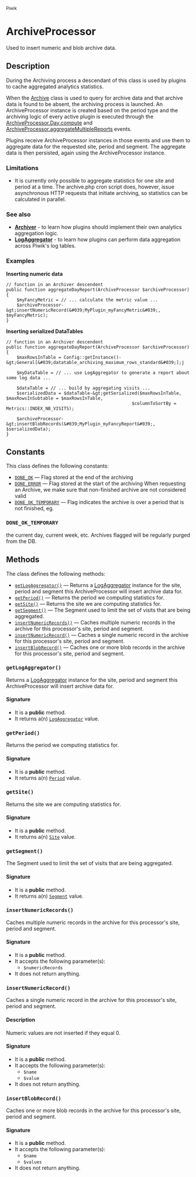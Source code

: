 <small>Piwik</small>

ArchiveProcessor
================

Used to insert numeric and blob archive data.

Description
-----------

During the Archiving process a descendant of this class is used by plugins
to cache aggregated analytics statistics.

When the [Archive](#) class is used to query for archive data and that archive
data is found to be absent, the archiving process is launched. An ArchiveProcessor
instance is created based on the period type and the archiving logic of every
active plugin is executed through the [ArchiveProcessor.Day.compute](#) and
[ArchiveProcessor.aggregateMultipleReports](#) events.

Plugins receive ArchiveProcessor instances in those events and use them to
aggregate data for the requested site, period and segment. The aggregate
data is then persisted, again using the ArchiveProcessor instance.

### Limitations

- It is currently only possible to aggregate statistics for one site and period
at a time. The archive.php cron script does, however, issue asynchronous HTTP
requests that initiate archiving, so statistics can be calculated in parallel.

### See also

- **[Archiver](#)** - to learn how plugins should implement their own analytics
                      aggregation logic.
- **[LogAggregator](#)** - to learn how plugins can perform data aggregation
                           across Piwik&#039;s log tables.

### Examples

**Inserting numeric data**

    // function in an Archiver descendent
    public function aggregateDayReport(ArchiveProcessor $archiveProcessor)
    {
        $myFancyMetric = // ... calculate the metric value ...
        $archiveProcessor-&gt;insertNumericRecord(&#039;MyPlugin_myFancyMetric&#039;, $myFancyMetric);
    }

**Inserting serialized DataTables**

    // function in an Archiver descendent
    public function aggregateDayReport(ArchiveProcessor $archiveProcessor)
    {
        $maxRowsInTable = Config::getInstance()-&gt;General[&#039;datatable_archiving_maximum_rows_standard&#039;];j

        $myDataTable = // ... use LogAggregator to generate a report about some log data ...
    
        $dataTable = // ... build by aggregating visits ...
        $serializedData = $dataTable-&gt;getSerialized($maxRowsInTable, $maxRowsInSubtable = $maxRowsInTable,
                                                    $columnToSortBy = Metrics::INDEX_NB_VISITS);
        
        $archiveProcessor-&gt;insertBlobRecords(&#039;MyPlugin_myFancyReport&#039;, $serializedData);
    }


Constants
---------

This class defines the following constants:

- [`DONE_OK`](#DONE_OK) &mdash; Flag stored at the end of the archiving
- [`DONE_ERROR`](#DONE_ERROR) &mdash; Flag stored at the start of the archiving When requesting an Archive, we make sure that non-finished archive are not considered valid
- [`DONE_OK_TEMPORARY`](#DONE_OK_TEMPORARY) &mdash; Flag indicates the archive is over a period that is not finished, eg.

### `DONE_OK_TEMPORARY` <a name="DONE_OK_TEMPORARY"></a>

the current day, current week, etc.
Archives flagged will be regularly purged from the DB.

Methods
-------

The class defines the following methods:

- [`getLogAggregator()`](#getLogAggregator) &mdash; Returns a [LogAggregator](#) instance for the site, period and segment this ArchiveProcessor will insert archive data for.
- [`getPeriod()`](#getPeriod) &mdash; Returns the period we computing statistics for.
- [`getSite()`](#getSite) &mdash; Returns the site we are computing statistics for.
- [`getSegment()`](#getSegment) &mdash; The Segment used to limit the set of visits that are being aggregated.
- [`insertNumericRecords()`](#insertNumericRecords) &mdash; Caches multiple numeric records in the archive for this processor&#039;s site, period and segment.
- [`insertNumericRecord()`](#insertNumericRecord) &mdash; Caches a single numeric record in the archive for this processor&#039;s site, period and segment.
- [`insertBlobRecord()`](#insertBlobRecord) &mdash; Caches one or more blob records in the archive for this processor&#039;s site, period and segment.

### `getLogAggregator()` <a name="getLogAggregator"></a>

Returns a [LogAggregator](#) instance for the site, period and segment this ArchiveProcessor will insert archive data for.

#### Signature

- It is a **public** method.
- It returns a(n) [`LogAggregator`](../Piwik/DataAccess/LogAggregator.md) value.

### `getPeriod()` <a name="getPeriod"></a>

Returns the period we computing statistics for.

#### Signature

- It is a **public** method.
- It returns a(n) [`Period`](../Piwik/Period.md) value.

### `getSite()` <a name="getSite"></a>

Returns the site we are computing statistics for.

#### Signature

- It is a **public** method.
- It returns a(n) [`Site`](../Piwik/Site.md) value.

### `getSegment()` <a name="getSegment"></a>

The Segment used to limit the set of visits that are being aggregated.

#### Signature

- It is a **public** method.
- It returns a(n) [`Segment`](../Piwik/Segment.md) value.

### `insertNumericRecords()` <a name="insertNumericRecords"></a>

Caches multiple numeric records in the archive for this processor&#039;s site, period and segment.

#### Signature

- It is a **public** method.
- It accepts the following parameter(s):
    - `$numericRecords`
- It does not return anything.

### `insertNumericRecord()` <a name="insertNumericRecord"></a>

Caches a single numeric record in the archive for this processor&#039;s site, period and segment.

#### Description

Numeric values are not inserted if they equal 0.

#### Signature

- It is a **public** method.
- It accepts the following parameter(s):
    - `$name`
    - `$value`
- It does not return anything.

### `insertBlobRecord()` <a name="insertBlobRecord"></a>

Caches one or more blob records in the archive for this processor&#039;s site, period and segment.

#### Signature

- It is a **public** method.
- It accepts the following parameter(s):
    - `$name`
    - `$values`
- It does not return anything.

